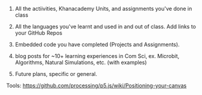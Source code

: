 1. All the actiivities, Khanacademy Units, and assignments you've done in class

2. All the languages you've learnt and used in and out of class. Add links to your GitHub Repos

3. Embedded code you have completed (Projects and Assignments). 

4. blog posts for ~10+ learning experiences in Com Sci, ex. Microbit, Algorithms, Natural Simulations, etc. (with examples)

5. Future plans, specific or general.






Tools:
https://github.com/processing/p5.js/wiki/Positioning-your-canvas
